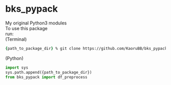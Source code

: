 # bks_pypack
My original Python3 modules <br>
To use this package <br>
run: <br>
(Terminal)
```zsh
{path_to_package_dir} % git clone https://github.com/KaoruBB/bks_pypack.git
```
(Python)
```Python
import sys
sys.path.append({path_to_package_dir})
from bks_pypack import df_preprocess
```
